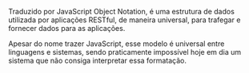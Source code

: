 Traduzido por JavaScript Object Notation, é uma estrutura de dados utilizada por aplicações RESTful, de maneira universal, para trafegar e fornecer dados para as aplicações. 

Apesar do nome trazer JavaScript, esse modelo é universal entre linguagens e sistemas, sendo praticamente impossível hoje em dia um sistema que não consiga interpretar essa formatação.